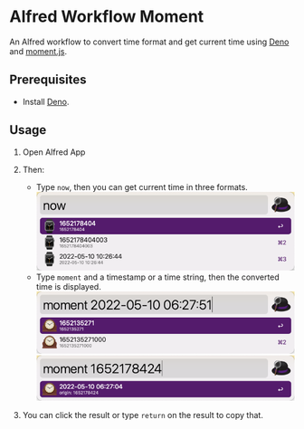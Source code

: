 # Alfred Workflow Moment

An Alfred workflow to convert time format and get current time using [Deno](https://deno.land) and [moment.js](https://momentjs.com/).

## Prerequisites

* Install [Deno](https://deno.land).

## Usage

1. Open Alfred App
2. Then:
    - Type `now`, then you can get current time in three formats.
    ![now_preview](screenshots/now.png)
    - Type `moment` and a timestamp or a time string, then the converted time is displayed.
    ![moment_time_string_to_ts_preview](screenshots/moment_time_string_to_ts.png)
    ![moment_ts_to_time_string_preview](screenshots/moment_ts_to_time_string.png)

3. You can click the result or type `return` on the result to copy that.